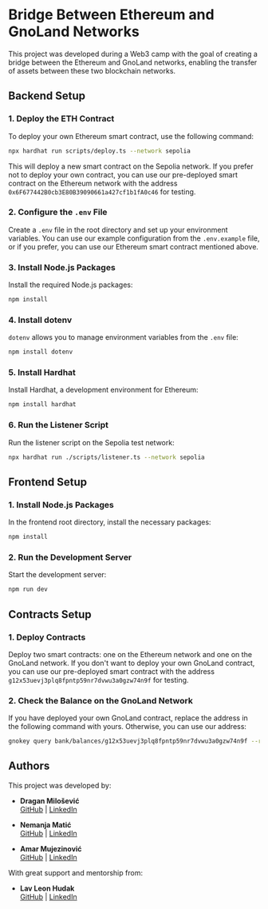 # Bridge Between Ethereum and GnoLand Networks

This project was developed during a Web3 camp with the goal of creating a bridge between the Ethereum and GnoLand networks, enabling the transfer of assets between these two blockchain networks.

## Backend Setup

### 1. Deploy the ETH Contract

To deploy your own Ethereum smart contract, use the following command:

```bash
npx hardhat run scripts/deploy.ts --network sepolia
```

This will deploy a new smart contract on the Sepolia network. If you prefer not to deploy your own contract, you can use our pre-deployed smart contract on the Ethereum network with the address `0x6F677442B0cb3E80B39090661a427cf1b1fA0c46` for testing.

### 2. Configure the `.env` File

Create a `.env` file in the root directory and set up your environment variables. You can use our example configuration from the `.env.example` file, or if you prefer, you can use our Ethereum smart contract mentioned above.

### 3. Install Node.js Packages

Install the required Node.js packages:

```bash
npm install
```

### 4. Install dotenv

`dotenv` allows you to manage environment variables from the `.env` file:

```bash
npm install dotenv
```

### 5. Install Hardhat

Install Hardhat, a development environment for Ethereum:

```bash
npm install hardhat
```

### 6. Run the Listener Script

Run the listener script on the Sepolia test network:

```bash
npx hardhat run ./scripts/listener.ts --network sepolia
```

## Frontend Setup

### 1. Install Node.js Packages

In the frontend root directory, install the necessary packages:

```bash
npm install
```

### 2. Run the Development Server

Start the development server:

```bash
npm run dev
```

## Contracts Setup

### 1. Deploy Contracts

Deploy two smart contracts: one on the Ethereum network and one on the GnoLand network. If you don't want to deploy your own GnoLand contract, you can use our pre-deployed smart contract with the address `g12x53uevj3plq8fpntp59nr7dvwu3a0gzw74n9f` for testing.

### 2. Check the Balance on the GnoLand Network

If you have deployed your own GnoLand contract, replace the address in the following command with yours. Otherwise, you can use our address:

```bash
gnokey query bank/balances/g12x53uevj3plq8fpntp59nr7dvwu3a0gzw74n9f --remote https://rpc.test4.gno.land:443
```

## Authors

This project was developed by:

- **Dragan Milošević**  
  [GitHub](https://github.com/Milosevic02) | [LinkedIn](https://www.linkedin.com/in/dragan-milosevic-ab405b280/)

- **Nemanja Matić**  
  [GitHub](https://github.com/Nemanya8) | [LinkedIn](https://www.linkedin.com/in/nemanjamatic/)

- **Amar Mujezinović**  
  [GitHub](https://github.com/amaramci) | [LinkedIn](https://www.linkedin.com/in/amar-mujezinovic/)

With great support and mentorship from:

- **Lav Leon Hudak**  
  [GitHub](https://github.com/leohhhn) | [LinkedIn](https://www.linkedin.com/in/leon-hudak/)